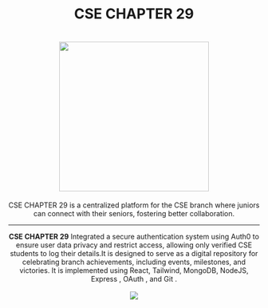 <h1 align="center">
    CSE CHAPTER 29
</h1>

<h1 align="center">
    <img src="https://res.cloudinary.com/dxxjhbo0i/image/upload/v1738180166/r0nbwbnnoi5bwtnjuxh1.svg" width="300">
</h1>

<div align="center">
    CSE CHAPTER 29 is a centralized platform for the CSE branch where juniors can connect with their seniors, fostering
better collaboration.
</div>



----------------------------------------

<div align="center">
    <b>CSE CHAPTER 29</b> Integrated a secure authentication system using Auth0 to ensure user data privacy and restrict access, allowing
only verified CSE students to log their details.It is designed to serve as a digital repository for celebrating branch achievements, including events,
milestones, and victories. It is implemented using React, Tailwind, MongoDB, NodeJS, Express , OAuth , and Git .
</div>

<div align="center">
    <br/>
	<img src='https://skillicons.dev/icons?i=react,tailwind,nodejs,git,mongodb' ></img>
</div>


